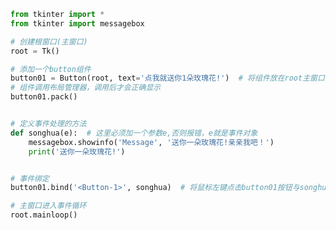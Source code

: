 
<BlogInfo id="787" title="6.案例" author="白日梦想猿" pv=0 read_times=0 pre_cost_time=0分22秒 category="GUI编程" tag_list="['GUI编程']" create_time="2020.06.23 14:17:07" update_time="2020.06.23 14:27:33" />

```python
from tkinter import *
from tkinter import messagebox

# 创建根窗口(主窗口)
root = Tk()

# 添加一个button组件
button01 = Button(root, text='点我就送你1朵玫瑰花!')  # 将组件放在root主窗口中，text参数结要显示的文本
# 组件调用布局管理器，调用后才会正确显示
button01.pack()


# 定义事件处理的方法
def songhua(e):  # 这里必须加一个参数e,否则报错，e就是事件对象
    messagebox.showinfo('Message', '送你一朵玫瑰花!亲亲我吧！')
    print('送你一朵玫瑰花!')


# 事件绑定
button01.bind('<Button-1>', songhua)  # 将鼠标左键点击button01按钮与songhua绑定在一起

# 主窗口进入事件循环
root.mainloop()

```
